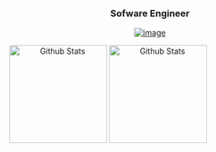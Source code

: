
<!--
### Hi there 👋
**arleyribeiro/arleyribeiro** is a ✨ _special_ ✨ repository because its `README.md` (this file) appears on your GitHub profile.

Here are some ideas to get you started:

- 🔭 I’m currently working on ...
- 🌱 I’m currently learning ...
- 👯 I’m looking to collaborate on ...
- 🤔 I’m looking for help with ...
- 💬 Ask me about ...
- 📫 How to reach me: ...
- 😄 Pronouns: ...
- ⚡ Fun fact: ...
-->

<span align="center">
  
### Sofware Engineer

<a href="https://www.linkedin.com/in/arley-ribeiro/">![image](https://flat.badgen.net/badge/in/arleyribeiro/black)</a> 

</span>

<span align="center">
  <img align="center" src="https://github-readme-stats.vercel.app/api?username=arleyribeiro&show_icons=true&title_color=fff&icon_color=d76aa8&text_color=9f9f9f&bg_color=0d1117" alt="Github Stats" height=175/>
</span>

<span align="center">
  <img align="center" src="https://github-readme-stats.vercel.app/api/top-langs/?username=arleyribeiro&layout=compact&title_color=fff&text_color=9f9f9f&bg_color=0d1117" alt="Github Stats" height=175 />
</span>


